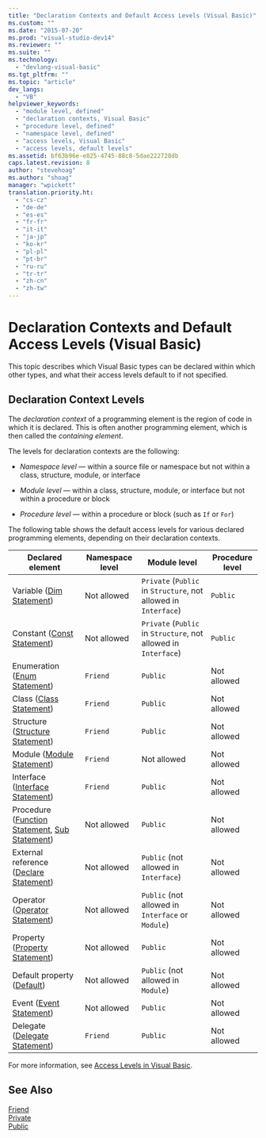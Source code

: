 ```yaml
---
title: "Declaration Contexts and Default Access Levels (Visual Basic)"
ms.custom: ""
ms.date: "2015-07-20"
ms.prod: "visual-studio-dev14"
ms.reviewer: ""
ms.suite: ""
ms.technology: 
  - "devlang-visual-basic"
ms.tgt_pltfrm: ""
ms.topic: "article"
dev_langs: 
  - "VB"
helpviewer_keywords: 
  - "module level, defined"
  - "declaration contexts, Visual Basic"
  - "procedure level, defined"
  - "namespace level, defined"
  - "access levels, Visual Basic"
  - "access levels, default levels"
ms.assetid: bf63b96e-e825-4745-88c8-5dae222728db
caps.latest.revision: 8
author: "stevehoag"
ms.author: "shoag"
manager: "wpickett"
translation.priority.ht: 
  - "cs-cz"
  - "de-de"
  - "es-es"
  - "fr-fr"
  - "it-it"
  - "ja-jp"
  - "ko-kr"
  - "pl-pl"
  - "pt-br"
  - "ru-ru"
  - "tr-tr"
  - "zh-cn"
  - "zh-tw"
---
```

# Declaration Contexts and Default Access Levels (Visual Basic)
This topic describes which Visual Basic types can be declared within which other types, and what their access levels default to if not specified.  
  
## Declaration Context Levels  
 The *declaration context* of a programming element is the region of code in which it is declared. This is often another programming element, which is then called the *containing element*.  
  
 The levels for declaration contexts are the following:  
  
-   *Namespace level* — within a source file or namespace but not within a class, structure, module, or interface  
  
-   *Module level* — within a class, structure, module, or interface but not within a procedure or block  
  
-   *Procedure level* — within a procedure or block (such as `If` or `For`)  
  
 The following table shows the default access levels for various declared programming elements, depending on their declaration contexts.  
  
|Declared element|Namespace level|Module level|Procedure level|  
|----------------------|---------------------|------------------|---------------------|  
|Variable ([Dim Statement](../../../visual-basic\language-reference\statements/dim-statement.md))|Not allowed|`Private` (`Public` in `Structure`, not allowed in `Interface`)|`Public`|  
|Constant ([Const Statement](../../../visual-basic\language-reference\statements/const-statement.md))|Not allowed|`Private` (`Public` in `Structure`, not allowed in `Interface`)|`Public`|  
|Enumeration ([Enum Statement](../../../visual-basic\language-reference\statements/enum-statement.md))|`Friend`|`Public`|Not allowed|  
|Class ([Class Statement](../../../visual-basic\language-reference\statements/class-statement.md))|`Friend`|`Public`|Not allowed|  
|Structure ([Structure Statement](../../../visual-basic\language-reference\statements/structure-statement.md))|`Friend`|`Public`|Not allowed|  
|Module ([Module Statement](../../../visual-basic\language-reference\statements/module-statement.md))|`Friend`|Not allowed|Not allowed|  
|Interface ([Interface Statement](../../../visual-basic\language-reference\statements/interface-statement.md))|`Friend`|`Public`|Not allowed|  
|Procedure ([Function Statement](../../../visual-basic\language-reference\statements/function-statement.md), [Sub Statement](../../../visual-basic\language-reference\statements/sub-statement.md))|Not allowed|`Public`|Not allowed|  
|External reference ([Declare Statement](../../../visual-basic\language-reference\statements/declare-statement.md))|Not allowed|`Public` (not allowed in `Interface`)|Not allowed|  
|Operator ([Operator Statement](../../../visual-basic\language-reference\statements/operator-statement.md))|Not allowed|`Public` (not allowed in `Interface` or `Module`)|Not allowed|  
|Property ([Property Statement](../../../visual-basic\language-reference\statements/property-statement.md))|Not allowed|`Public`|Not allowed|  
|Default property ([Default](../../../visual-basic\language-reference\modifiers/default.md))|Not allowed|`Public` (not allowed in `Module`)|Not allowed|  
|Event ([Event Statement](../../../visual-basic\language-reference\statements/event-statement.md))|Not allowed|`Public`|Not allowed|  
|Delegate ([Delegate Statement](../../../visual-basic\language-reference\statements/delegate-statement.md))|`Friend`|`Public`|Not allowed|  
  
 For more information, see [Access Levels in Visual Basic](../../../visual-basic\programming-guide\language-features\declared-elements/access-levels.md).  
  
## See Also  
 [Friend](../../../visual-basic\language-reference\modifiers/friend.md)   
 [Private](../../../visual-basic\language-reference\modifiers/private.md)   
 [Public](../../../visual-basic\language-reference\modifiers/public.md)